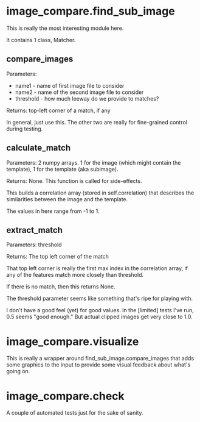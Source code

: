 # image\_compare.find\_sub\_image

This is really the most interesting module here.

It contains 1 class, Matcher.

## compare_images

Parameters:
* name1 - name of first image file to consider
* name2 - name of the second image file to consider
* threshold - how much leeway do we provide to matches?

Returns: top-left corner of a match, if any

In general, just use this. The other two are really
for fine-grained control during testing.

## calculate_match

Parameters: 2 numpy arrays. 1 for the image (which might
contain the template), 1 for the template (aka subimage).

Returns: None. This function is called for side-effects.

This builds a correlation array (stored in self.correlation) that
describes the similarities between the image and the template.

The values in here range from -1 to 1.

## extract_match

Parameters: threshold

Returns: The top left corner of the match

That top left corner is really the first max index in the
correlation array, if any of the features match more
closely than threshold.

If there is no match, then this returns None.

The threshold parameter seems like something that's ripe
for playing with.

I don't have a good feel (yet) for good values. In the
[limited] tests I've run, 0.5 seems "good enough." But
actual clipped images get very close to 1.0.

# image_compare.visualize

This is really a wrapper around find\_sub\_image.compare_images
that adds some graphics to the input to provide some visual
feedback about what's going on.

# image_compare.check

A couple of automated tests just for the sake of sanity.
